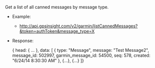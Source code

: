 Get a list of all canned messages by message type. 
  * Example: 
    * http://api.gpsinsight.com/v2/garmin/listCannedMessages?&token=authToken&message_type=X
  * Response:

    {
    head: { ... },
    data: [
    {   type: "Message",
        message: "Test Message2",
        message_id: 502997,
        garmin_message_id: 54500,
        seq: 578,
        created: "6/24/14 8:30:30 AM" 
    }, 
    {...},
    {...}
    ]}
    
